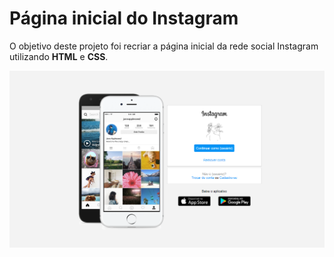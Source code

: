 # Página inicial do Instagram

O objetivo deste projeto foi recriar a página inicial da rede social Instagram utilizando **HTML** e **CSS**.

![](homepage.png)

